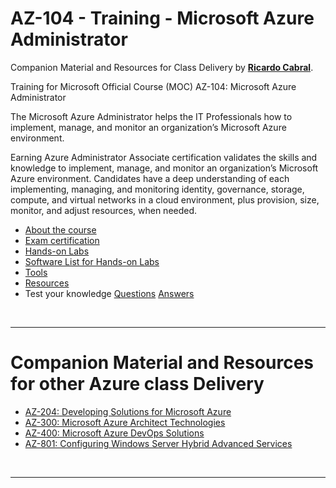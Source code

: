 

<a id="top" />

# AZ-104 - Training - Microsoft Azure Administrator

Companion Material and Resources for Class Delivery by [**Ricardo Cabral**](https://www.rramoscabral.com).

Training for Microsoft Official Course (MOC) AZ-104: Microsoft Azure Administrator

The Microsoft Azure Administrator helps the IT Professionals how to implement, manage, and monitor an organization’s Microsoft Azure environment.

Earning Azure Administrator Associate certification validates the skills and knowledge to implement, manage, and monitor an organization’s Microsoft Azure environment. Candidates have a deep understanding of each implementing, managing, and monitoring identity, governance, storage, compute, and virtual networks in a cloud environment, plus provision, size, monitor, and adjust resources, when needed.

- [About the course](./about-the-course.md)
- [Exam certification](./exam.md)
- [Hands-on Labs](./hands-on-labs.md)
- [Software List for Hands-on Labs](./Lab-Setup.md)
- [Tools](./tools.md)
- [Resources](./resources.md)
- Test your knowledge [Questions](./Test_your_knowledge_questions.md) [Answers](./Test_your_knowledge_answers.md)


<br>

---

<a id="othertraining" />

# Companion Material and Resources for other Azure class Delivery

- [AZ-204: Developing Solutions for Microsoft Azure](https://az-204.rramoscabral.com)
- [AZ-300: Microsoft Azure Architect Technologies](https://az-300.rramoscabral.com)
- [AZ-400: Microsoft Azure DevOps Solutions](https://az-400.rramoscabral.com)
- [AZ-801: Configuring Windows Server Hybrid Advanced Services](https://az-801.rramoscabral.com)

<br/>

---
